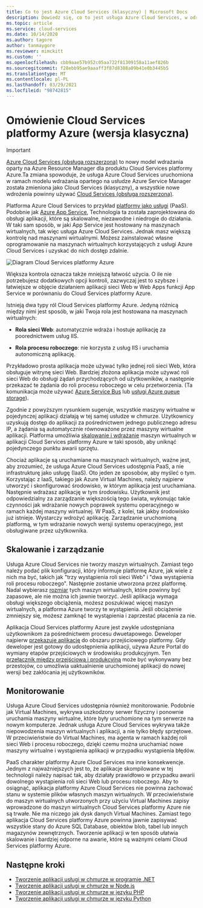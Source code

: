 ```yaml
---
title: Co to jest Azure Cloud Services (klasyczny) | Microsoft Docs
description: Dowiedz się, co to jest usługa Azure Cloud Services, w odróżnieniu od tego, czy jest ona przeznaczona do obsługi aplikacji, które są skalowalne, niezawodne i niedrogie do działania.
ms.topic: article
ms.service: cloud-services
ms.date: 10/14/2020
ms.author: tagore
author: tanmaygore
ms.reviewer: mimckitt
ms.custom: ''
ms.openlocfilehash: cbb9aae57b952c05aa722f81309158a11aef826b
ms.sourcegitcommit: f28ebb95ae9aaaff3f87d8388a09b41e0b3445b5
ms.translationtype: MT
ms.contentlocale: pl-PL
ms.lasthandoff: 03/29/2021
ms.locfileid: "98742815"
---
```

# <a name="overview-of-azure-cloud-services-classic"></a>Omówienie Cloud Services platformy Azure (wersja klasyczna)

> [!IMPORTANT]
> [Azure Cloud Services (obsługa rozszerzona)](../cloud-services-extended-support/overview.md) to nowy model wdrażania oparty na Azure Resource Manager dla produktu Cloud Services platformy Azure.Ta zmiana spowoduje, że usługa Azure Cloud Services uruchomiona w ramach modelu wdrażania opartego na usłudze Azure Service Manager została zmieniona jako Cloud Services (klasyczny), a wszystkie nowe wdrożenia powinny używać [Cloud Services (obsługa rozszerzona)](../cloud-services-extended-support/overview.md).

Platforma Azure Cloud Services to przykład [platformy jako usługi](https://azure.microsoft.com/overview/what-is-paas/) (PaaS). Podobnie jak [Azure App Service](../app-service/overview.md), Technologia ta została zaprojektowana do obsługi aplikacji, które są skalowalne, niezawodne i niedrogie do działania. W taki sam sposób, w jaki App Service jest hostowany na maszynach wirtualnych, tak więc usługa Azure Cloud Services. Jednak masz większą kontrolę nad maszynami wirtualnymi. Możesz zainstalować własne oprogramowanie na maszynach wirtualnych korzystających z usługi Azure Cloud Services i uzyskać do nich dostęp zdalnie.

![Diagram Cloud Services platformy Azure](./media/cloud-services-choose-me/diagram.png)

Większa kontrola oznacza także mniejszą łatwość użycia. O ile nie potrzebujesz dodatkowych opcji kontroli, zazwyczaj jest to szybsze i łatwiejsze w objęcie działaniem aplikacji sieci Web w Web Apps funkcji App Service w porównaniu do Cloud Services platformy Azure.

Istnieją dwa typy ról Cloud Services platformy Azure. Jedyną różnicą między nimi jest sposób, w jaki Twoja rola jest hostowana na maszynach wirtualnych:

* **Rola sieci Web**: automatycznie wdraża i hostuje aplikację za poorednictwem usług IIS.

* **Rola procesu roboczego**: nie korzysta z usług IIS i uruchamia autonomiczną aplikację.

Przykładowo prosta aplikacja może używać tylko jednej roli sieci Web, która obsługuje witrynę sieci Web. Bardziej złożona aplikacja może używać roli sieci Web do obsługi żądań przychodzących od użytkowników, a następnie przekazać te żądania do roli procesu roboczego w celu przetworzenia. (Ta komunikacja może używać [Azure Service Bus](../service-bus-messaging/service-bus-messaging-overview.md) lub [usługi Azure queue storage](../storage/common/storage-introduction.md)).

Zgodnie z powyższym rysunkiem sugeruje, wszystkie maszyny wirtualne w pojedynczej aplikacji działają w tej samej usłudze w chmurze. Użytkownicy uzyskują dostęp do aplikacji za pośrednictwem jednego publicznego adresu IP, a żądania są automatycznie równoważone przez maszyny wirtualne aplikacji. Platforma umożliwia [skalowanie i wdrażanie](cloud-services-how-to-scale-portal.md) maszyn wirtualnych w aplikacji Cloud Services platformy Azure w taki sposób, aby uniknąć pojedynczego punktu awarii sprzętu.

Chociaż aplikacje są uruchamiane na maszynach wirtualnych, ważne jest, aby zrozumieć, że usługa Azure Cloud Services udostępnia PaaS, a nie infrastrukturę jako usługę (IaaS). Oto jeden ze sposobów, aby myśleć o tym. Korzystając z IaaS, takiego jak Azure Virtual Machines, należy najpierw utworzyć i skonfigurować środowisko, w którym aplikacja jest uruchamiana. Następnie wdrażasz aplikację w tym środowisku. Użytkownik jest odpowiedzialny za zarządzanie większością tego świata, wykonując takie czynności jak wdrażanie nowych poprawek systemu operacyjnego w ramach każdej maszyny wirtualnej. W PaaS, z kolei, tak jakby środowisko już istnieje. Wystarczy wdrożyć aplikację. Zarządzanie uruchomioną platformą, w tym wdrażanie nowych wersji systemu operacyjnego, jest obsługiwane przez użytkownika.

## <a name="scaling-and-management"></a>Skalowanie i zarządzanie
Usługa Azure Cloud Services nie tworzy maszyn wirtualnych. Zamiast tego należy podać plik konfiguracji, który informuje platformę Azure, jak wiele z nich ma być, takich jak "trzy wystąpienia roli sieci Web" i "dwa wystąpienia roli procesu roboczego". Następnie zostanie utworzona przez platformę. Nadal wybierasz [rozmiar](cloud-services-sizes-specs.md) tych maszyn wirtualnych, które powinny być zapasowe, ale nie można ich jawnie tworzyć. Jeśli aplikacja wymaga obsługi większego obciążenia, możesz poszukiwać więcej maszyn wirtualnych, a platforma Azure tworzy te wystąpienia. Jeśli obciążenie zmniejszy się, możesz zamknąć te wystąpienia i zaprzestać płacenia za nie.

Aplikacja Cloud Services platformy Azure jest zwykle udostępniana użytkownikom za pośrednictwem procesu dwuetapowego. Deweloper najpierw [przekazuje aplikację](cloud-services-how-to-create-deploy-portal.md) do obszaru przejściowego platformy. Gdy deweloper jest gotowy do udostępnienia aplikacji, używa Azure Portal do wymiany etapów przejściowych w środowisku produkcyjnym. Ten [przełącznik między przejściową i produkcyjną](cloud-services-how-to-manage-portal.md#swap-deployments-to-promote-a-staged-deployment-to-production) może być wykonywany bez przestojów, co umożliwia uaktualnienie uruchomionej aplikacji do nowej wersji bez zakłócania jej użytkowników.

## <a name="monitoring"></a>Monitorowanie
Usługa Azure Cloud Services udostępnia również monitorowanie. Podobnie jak Virtual Machines, wykrywa uszkodzony serwer fizyczny i ponownie uruchamia maszyny wirtualne, które były uruchomione na tym serwerze na nowym komputerze. Jednak usługa Azure Cloud Services wykrywa także niepowodzenia maszyn wirtualnych i aplikacji, a nie tylko błędy sprzętowe. W przeciwieństwie do Virtual Machines, ma agenta w ramach każdej roli sieci Web i procesu roboczego, dzięki czemu można uruchamiać nowe maszyny wirtualne i wystąpienia aplikacji w przypadku wystąpienia błędów.

PaaS charakter platformy Azure Cloud Services ma inne konsekwencje. Jednym z najważniejszych jest to, że aplikacje skompilowane w tej technologii należy napisać tak, aby działały prawidłowo w przypadku awarii dowolnego wystąpienia roli sieci Web lub procesu roboczego. Aby to osiągnąć, aplikacja platformy Azure Cloud Services nie powinna zachować stanu w systemie plików własnych maszyn wirtualnych. W przeciwieństwie do maszyn wirtualnych utworzonych przy użyciu Virtual Machines zapisy wprowadzone do maszyn wirtualnych Cloud Services platformy Azure nie są trwałe. Nie ma niczego jak dysk danych Virtual Machines. Zamiast tego aplikacja Cloud Services platformy Azure powinna jawnie zapisywać wszystkie stany do Azure SQL Database, obiektów blob, tabel lub innych magazynów zewnętrznych. Tworzenie aplikacji w ten sposób ułatwia skalowanie i bardziej odporne na awarie, które są ważnymi celami Cloud Services platformy Azure.

## <a name="next-steps"></a>Następne kroki
* [Tworzenie aplikacji usługi w chmurze w programie .NET](cloud-services-dotnet-get-started.md) 
* [Tworzenie aplikacji usługi w chmurze w Node.js](cloud-services-nodejs-develop-deploy-app.md) 
* [Tworzenie aplikacji usługi w chmurze w języku PHP](../cloud-services-php-create-web-role.md) 
* [Tworzenie aplikacji usługi w chmurze w języku Python](cloud-services-python-ptvs.md)






